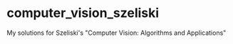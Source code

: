 # computer_vision_szeliski
My solutions for Szeliski's "Computer Vision: Algorithms and Applications"
